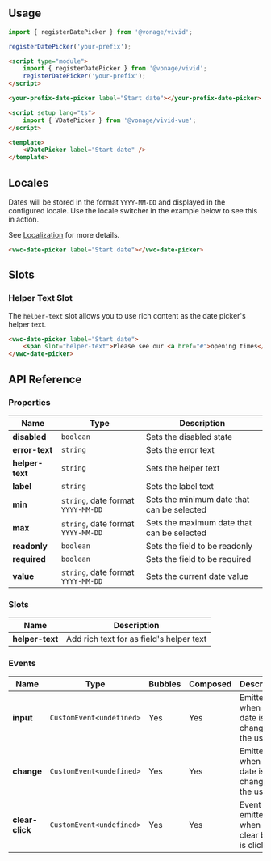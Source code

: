 ## Usage

<vwc-tabs gutters="none">
<vwc-tab label="Web component"></vwc-tab>
<vwc-tab-panel>

```js
import { registerDatePicker } from '@vonage/vivid';

registerDatePicker('your-prefix');
```

```html preview 460px
<script type="module">
	import { registerDatePicker } from '@vonage/vivid';
	registerDatePicker('your-prefix');
</script>

<your-prefix-date-picker label="Start date"></your-prefix-date-picker>
```

</vwc-tab-panel>
<vwc-tab label="Vue"></vwc-tab>
<vwc-tab-panel>

```html
<script setup lang="ts">
	import { VDatePicker } from '@vonage/vivid-vue';
</script>

<template>
	<VDatePicker label="Start date" />
</template>
```

</vwc-tab-panel>
</vwc-tabs>

## Locales

Dates will be stored in the format `YYYY-MM-DD` and displayed in the configured locale. Use the locale switcher in the example below to see this in action.

See [Localization](/guides/localization/) for more details.

```html preview locale-switcher 460px
<vwc-date-picker label="Start date"></vwc-date-picker>
```

## Slots

### Helper Text Slot

The `helper-text` slot allows you to use rich content as the date picker's helper text.

```html preview 460px
<vwc-date-picker label="Start date">
	<span slot="helper-text">Please see our <a href="#">opening times</a>.</span>
</vwc-date-picker>
```

## API Reference

### Properties

<div class="table-wrapper">

| Name            | Type                               | Description                                |
| --------------- | ---------------------------------- | ------------------------------------------ |
| **disabled**    | `boolean`                          | Sets the disabled state                    |
| **error-text**  | `string`                           | Sets the error text                        |
| **helper-text** | `string`                           | Sets the helper text                       |
| **label**       | `string`                           | Sets the label text                        |
| **min**         | `string`, date format `YYYY-MM-DD` | Sets the minimum date that can be selected |
| **max**         | `string`, date format `YYYY-MM-DD` | Sets the maximum date that can be selected |
| **readonly**    | `boolean`                          | Sets the field to be readonly              |
| **required**    | `boolean`                          | Sets the field to be required              |
| **value**       | `string`, date format `YYYY-MM-DD` | Sets the current date value                |

</div>

### Slots

<div class="table-wrapper">

| Name            | Description                              |
| --------------- | ---------------------------------------- |
| **helper-text** | Add rich text for as field's helper text |

</div>

### Events

<div class="table-wrapper">

| Name            | Type                      | Bubbles | Composed | Description                                     |
| --------------- | ------------------------- | ------- | -------- | ----------------------------------------------- |
| **input**       | `CustomEvent<undefined>`  | Yes     | Yes      | Emitted when the date is changed by the user.   |
| **change**      | `CustomEvent<undefined>`  | Yes     | Yes      | Emitted when the date is changed by the user.   |
| **clear-click** | `CustomEvent<undefined> ` | Yes     | Yes      | Event emitted when the clear button is clicked. |

</div>
